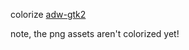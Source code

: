 colorize [adw-gtk2](https://github.com/molotov-dmitry/adw-gtk2)

note, the png assets aren't colorized yet!

